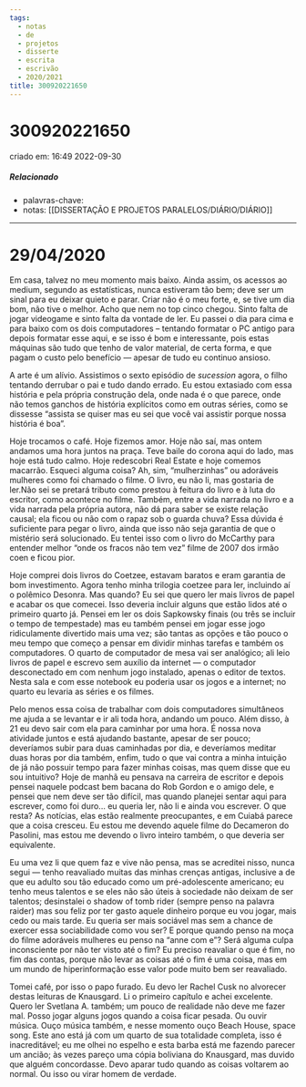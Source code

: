```yaml
---
tags:
  - notas
  - de
  - projetos
  - disserte
  - escrita
  - escrivão
  - 2020/2021
title: 300920221650
---
```

# 300920221650
criado em: 16:49 2022-09-30

##### Relacionado
- palavras-chave:
- notas: [[DISSERTAÇÃO E PROJETOS PARALELOS/DIÁRIO/DIÁRIO]]

---
# 29/04/2020

Em casa, talvez no meu momento mais baixo. Ainda assim, os acessos ao medium, segundo as estatísticas, nunca estiveram tão bem; deve ser um sinal para eu deixar quieto e parar. Criar não é o meu forte, e, se tive um dia bom, não tive o melhor. Acho que nem no top cinco chegou. Sinto falta de jogar videogame e sinto falta da vontade de ler. Eu passei o dia para cima e para baixo com os dois computadores – tentando formatar o PC antigo para depois formatar esse aqui, e se isso é bom e interessante, pois estas máquinas são tudo que tenho de valor material, de certa forma, e que pagam o custo pelo benefício — apesar de tudo eu continuo ansioso.

A arte é um alívio. Assistimos o sexto episódio de _sucession_ agora, o filho tentando derrubar o pai e tudo dando errado. Eu estou extasiado com essa história e pela própria construção dela, onde nada é o que parece, onde não temos ganchos de história explícitos como em outras séries, como se dissesse “assista se quiser mas eu sei que você vai assistir porque nossa história é boa”.

Hoje trocamos o café. Hoje fizemos amor. Hoje não saí, mas ontem andamos uma hora juntos na praça. Teve baile do corona aqui do lado, mas hoje está tudo calmo. Hoje redescobri Real Estate e hoje comemos macarrão. Esqueci alguma coisa? Ah, sim, “mulherzinhas” ou adoráveis mulheres como foi chamado o filme. O livro, eu não li, mas gostaria de ler.Não sei se pretará tributo como prestou à feitura do livro e à luta do escritor, como acontece no filme. Também, entre a vida narrada no livro e a vida narrada pela própria autora, não dá para saber se existe relação causal; ela ficou ou não com o rapaz sob o guarda chuva? Essa dúvida é suficiente para pegar o livro, ainda que isso não seja garantia de que o mistério será solucionado. Eu tentei isso com o livro do McCarthy para entender melhor “onde os fracos não tem vez” filme de 2007 dos irmão coen e ficou pior.

Hoje comprei dois livros do Coetzee, estavam baratos e eram garantia de bom investimento. Agora tenho minha trilogia coetzee para ler, incluindo aí o polêmico Desonra. Mas quando? Eu sei que quero ler mais livros de papel e acabar os que comecei. Isso deveria incluir alguns que estão lidos até o primeiro quarto já. Pensei em ler os dois Sapkowsky finais (ou três se incluir o tempo de tempestade) mas eu também pensei em jogar esse jogo ridiculamente divertido mais uma vez; são tantas as opções e tão pouco o meu tempo que começo a pensar em dividir minhas tarefas e também os computadores. O quarto de computador de mesa vai ser analógico; ali leio livros de papel e escrevo sem auxílio da internet — o computador desconectado em com nenhum jogo instalado, apenas o editor de textos. Nesta sala e com esse notebook eu poderia usar os jogos e a internet; no quarto eu levaria as séries e os filmes.

Pelo menos essa coisa de trabalhar com dois computadores simultâneos me ajuda a se levantar e ir ali toda hora, andando um pouco. Além disso, à 21 eu devo sair com ela para caminhar por uma hora. É nossa nova atividade juntos e está ajudando bastante, apesar de ser pouco; deveríamos subir para duas caminhadas por dia, e deveríamos meditar duas horas por dia também, enfim, tudo o que vai contra a minha intuição de já não possuir tempo para fazer minhas coisas, mas quem disse que eu sou intuitivo? Hoje de manhã eu pensava na carreira de escritor e depois pensei naquele podcast bem bacana do Rob Gordon e o amigo dele, e pensei que nem deve ser tão difícil, mas quando planejei sentar aqui para escrever, como foi duro... eu queria ler, não li e ainda vou escrever. O que resta? As notícias, elas estão realmente preocupantes, e em Cuiabá parece que a coisa cresceu. Eu estou me devendo aquele filme do Decameron do Pasolini, mas estou me devendo o livro inteiro também, o que deveria ser equivalente.

Eu uma vez li que quem faz e vive não pensa, mas se acreditei nisso, nunca segui — tenho reavaliado muitas das minhas crenças antigas, inclusive a de que eu adulto sou tão educado como um pré-adolescente americano; eu tenho meus talentos e se eles não são úteis à sociedade não deixam de ser talentos; desinstalei o shadow of tomb rider (sempre penso na palavra raider) mas sou feliz por ter gasto aquele dinheiro porque eu vou jogar, mais cedo ou mais tarde. Eu queria ser mais sociável mas sem a chance de exercer essa sociabilidade como vou ser? E porque quando penso na moça do filme adoráveis mulheres eu penso na “anne com e”? Será alguma culpa inconsciente por não ter visto até o fim? Eu preciso reavaliar o que é fim, no fim das contas, porque não levar as coisas até o fim é uma coisa, mas em um mundo de hiperinformação esse valor pode muito bem ser reavaliado.

Tomei café, por isso o papo furado. Eu devo ler Rachel Cusk no alvorecer destas leituras de Knausgard. Li o primeiro capítulo e achei excelente. Quero ler Svetlana A. também; um pouco de realidade não deve me fazer mal. Posso jogar alguns jogos quando a coisa ficar pesada. Ou ouvir música. Ouço música também, e nesse momento ouço Beach House, space song. Este ano está já com um quarto de sua totalidade completa, isso é inacreditável; eu me olhei no espelho e esta barba está me fazendo parecer um ancião; às vezes pareço uma cópia boliviana do Knausgard, mas duvido que alguém concordasse. Devo aparar tudo quando as coisas voltarem ao normal. Ou isso ou virar homem de verdade.

